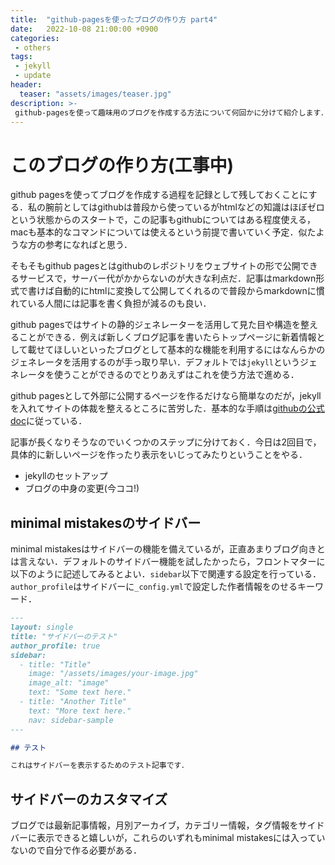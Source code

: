 ```yaml
---
title:  "github-pagesを使ったブログの作り方 part4"
date:   2022-10-08 21:00:00 +0900
categories: 
 - others
tags:
 - jekyll 
 - update
header:
  teaser: "assets/images/teaser.jpg"
description: >-
 github-pagesを使って趣味用のブログを作成する方法について何回かに分けて紹介します．今回は4回目です．サイドバーをブログ用にカスタマイズします．
---
```


# このブログの作り方(工事中)

github pagesを使ってブログを作成する過程を記録として残しておくことにする．私の腕前としてはgithubは普段から使っているがhtmlなどの知識はほぼゼロという状態からのスタートで，この記事もgithubについてはある程度使える，macも基本的なコマンドについては使えるという前提で書いていく予定．似たような方の参考になればと思う．

そもそもgithub pagesとはgithubのレポジトリをウェブサイトの形で公開できるサービスで，サーバー代がかからないのが大きな利点だ．記事はmarkdown形式で書けば自動的にhtmlに変換して公開してくれるので普段からmarkdownに慣れている人間には記事を書く負担が減るのも良い．

github pagesではサイトの静的ジェネレーターを活用して見た目や構造を整えることができる．例えば新しくブログ記事を書いたらトップページに新着情報として載せてほしいといったブログとして基本的な機能を利用するにはなんらかのジェネレータを活用するのが手っ取り早い．デフォルトでは`jekyll`というジェネレータを使うことができるのでとりあえずはこれを使う方法で進める．

github pagesとして外部に公開するページを作るだけなら簡単なのだが，jekyllを入れてサイトの体裁を整えるところに苦労した．基本的な手順は[githubの公式doc](https://docs.github.com/ja/pages/setting-up-a-github-pages-site-with-jekyll/about-github-pages-and-jekyll)に従っている．

記事が長くなりそうなのでいくつかのステップに分けておく．今日は2回目で，具体的に新しいページを作ったり表示をいじってみたりということをやる．

- jekyllのセットアップ
- ブログの中身の変更(今ココ!)


## minimal mistakesのサイドバー

minimal mistakesはサイドバーの機能を備えているが，正直あまりブログ向きとは言えない．デフォルトのサイドバー機能を試したかったら，フロントマターに以下のように記述してみるとよい．`sidebar`以下で関連する設定を行っている．`author_profile`はサイドバーに`_config.yml`で設定した作者情報をのせるキーワード．

```md
---
layout: single
title: "サイドバーのテスト"
author_profile: true 
sidebar:
  - title: "Title"
    image: "/assets/images/your-image.jpg"
    image_alt: "image"
    text: "Some text here."
  - title: "Another Title"
    text: "More text here."
    nav: sidebar-sample
---

## テスト

これはサイドバーを表示するためのテスト記事です．

```

<!-- https://mmistakes.github.io/minimal-mistakes/layout-sidebar-custom/ -->


## サイドバーのカスタマイズ

ブログでは最新記事情報，月別アーカイブ，カテゴリー情報，タグ情報をサイドバーに表示できると嬉しいが，これらのいずれもminimal mistakesには入っていないので自分で作る必要がある．
